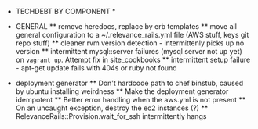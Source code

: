 * TECHDEBT BY COMPONENT *

* GENERAL
** remove heredocs, replace by erb templates
** move all general configuration to a ~/.relevance_rails.yml file (AWS stuff, keys git repo stuff)
** cleaner rvm version detection - intermittenly picks up no version
** intermittent mysql::server failures (mysql server not up yet) on `vagrant up`. Attempt fix in site_cookbooks
** intermittent setup failure - apt-get update fails with 404s or ruby not found

* deployment generator
** Don't hardcode path to chef binstub, caused by ubuntu installing weirdness
** Make the deployment generator idempotent
** Better error handling when the aws.yml is not present
** On an uncaught exception, destroy the ec2 instances (?)
** RelevanceRails::Provision.wait_for_ssh intermittently hangs
